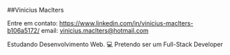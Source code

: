 ##Vinicius Maclters 

Entre em contato: https://www.linkedin.com/in/vinicius-maclters-b106a5172/ email: vinicius.maclters@hotmail.com

Estudando Desenvolvimento Web. :computer:
Pretendo ser um Full-Stack Developer





<!--
**viniciusmaclters/ViniciusMaclters** is a ✨ _special_ ✨ repository because its `README.md` (this file) appears on your GitHub profile.

<img width="auto" src="https://github.com/tgmarinho/tgmarinho/blob/master/banner.png">



